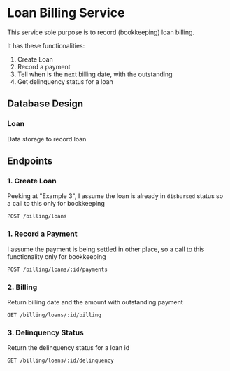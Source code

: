 # Loan Billing Service
This service sole purpose is to record (bookkeeping) loan billing.

It has these functionalities:
1. Create Loan
1. Record a payment
1. Tell when is the next billing date, with the outstanding
1. Get delinquency status for a loan

## Database Design

### Loan
Data storage to record loan

## Endpoints

### 1. Create Loan
Peeking at "Example 3", I assume the loan is already in `disbursed` status so a call to this only for bookkeeping

```
POST /billing/loans
```

### 1. Record a Payment
I assume the payment is being settled in other place, so a call to this functionality only for bookkeeping

```
POST /billing/loans/:id/payments
```

### 2. Billing
Return billing date and the amount with outstanding payment

```
GET /billing/loans/:id/billing
```

### 3. Delinquency Status
Return the delinquency status for a loan id

```
GET /billing/loans/:id/delinquency
```